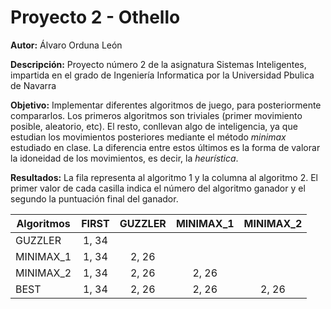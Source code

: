 # Proyecto 2 - Othello

**Autor:** Álvaro Orduna León

**Descripción:** Proyecto número 2 de la asignatura Sistemas Inteligentes, impartida en el grado de Ingeniería Informatica por la Universidad Pbulica de Navarra

**Objetivo:** Implementar diferentes algoritmos de juego, para posteriormente compararlos. Los primeros algoritmos son triviales (primer movimiento posible, aleatorio, etc). El resto, conllevan algo de inteligencia, ya que estudian los movimientos posteriores mediante el método *minimax* estudiado en clase. La diferencia entre estos últimos es la forma de valorar la idoneidad de los movimientos, es decir, la *heurística*.

**Resultados:** La fila representa al algoritmo 1 y la columna al algoritmo 2. El primer valor de cada casilla indica el número del algoritmo ganador y el segundo la puntuación final del ganador.

| Algoritmos | FIRST | GUZZLER | MINIMAX_1 | MINIMAX_2 |
|------------|:-----:|:-------:|:---------:|:---------:|
| GUZZLER    | 1, 34 |         |           |           |
| MINIMAX_1  | 1, 34 | 2, 26   |           |           |
| MINIMAX_2  | 1, 34 | 2, 26   | 2, 26     |           |
| BEST       | 1, 34 | 2, 26   | 2, 26     | 2, 26     |
